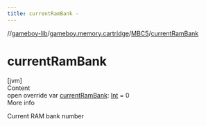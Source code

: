 ```yaml
---
title: currentRamBank -
---
```

//[gameboy-lib](../../index.md)/[gameboy.memory.cartridge](../index.md)/[MBC5](index.md)/[currentRamBank](current-ram-bank.md)



# currentRamBank  
[jvm]  
Content  
open override var [currentRamBank](current-ram-bank.md): [Int](https://kotlinlang.org/api/latest/jvm/stdlib/kotlin/-int/index.html) = 0  
More info  


Current RAM bank number

  



